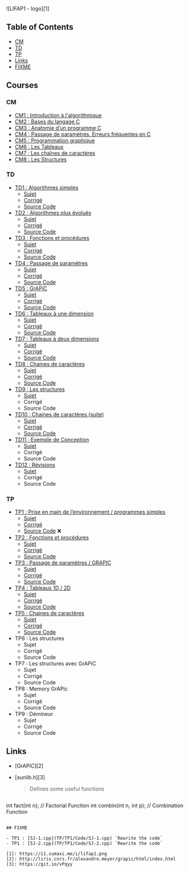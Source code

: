 ![LIFAP1 - logo][1]

Table of Contents
-----------------

- [CM](#cm)
- [TD](#td)
- [TP](#tp)
- [Links](#links)
- [FIXME](#fixme)

Courses
-------

### CM

- [CM1 : Introduction à l'algorithmique](CM/CM1.pdf)
- [CM2 : Bases du langage C](CM/CM2.pdf)
- [CM3 : Anatomie d’un programme C](CM/CM3.pdf)
- [CM4 : Passage de paramètres. Erreurs fréquentes en C](CM/CM4.pdf)
- [CM5 : Programmation graphique](CM/CM5.pdf)
- [CM6 : Les Tableaux](CM/CM6.pdf)
- [CM7 : Les chaînes de caractères](CM/CM7.pdf)
- [CM8 : Les Structures](CM/CM8.pdf)

### TD

- [TD1 : Algorithmes simples](TD/TD1/)
  - [Sujet](TD/TD1/TD1.pdf)
  - [Corrigé](TD/TD1/TD1-cor.pdf)
  - [Source Code](TD/TD1/Code)
- [TD2 : Algorithmes plus évolués](TD/TD2/)
  - [Sujet](TD/TD2/TD.pdf)
  - [Corrigé](TD/TD2/TD-cor.pdf)
  - [Source Code](TD/TD2/Code)
- [TD3 : Fonctions et procédures](TD/TD3/)
  - [Sujet](TD/TD3/TD3.pdf)
  - [Corrigé](TD/TD3/TD3-cor.pdf)
  - [Source Code](TD/TD3/Code)
- [TD4 : Passage de paramètres](TD/TD4/)
  - [Sujet](TD/TD4/TD4.pdf)
  - [Corrigé](TD/TD4/TD4-cor.pdf)
  - [Source Code](TD/TD4/Code)
- [TD5 : GrAPiC](TD/TD5/)
  - [Sujet](TD/TD5/TD5.pdf)
  - [Corrigé](TD/TD5/TD5-cor.pdf)
  - [Source Code](TD/TD5/Code)
- [TD6 : Tableaux à une dimension](TD/TD6/)
  - [Sujet](TD/TD6/TD6.pdf)
  - [Corrigé](TD/TD6/TD6-cor.pdf)
  - [Source Code](TD/TD6/Code)
- [TD7 : Tableaux à deux dimensions](TD/TD7/)
  - [Sujet](TD/TD7/TD7.pdf)
  - [Corrigé](TD/TD7/TD7-cor.pdf)
  - [Source Code](TD/TD7/Code)
- [TD8 : Chaines de caractères](TD/TD8/)
  - [Sujet](TD/TD8/TD8.pdf)
  - [Corrigé](TD/TD8/TD8-cor.pdf)
  - [Source Code](TD/TD8/Code)
- [TD9 : Les structures](TD/TD9/)
  - [Sujet](TD/TD9/TD9.pdf)
  - Corrigé[](TD/TD9/TD9-cor.pdf)
  - Source Code[](TD/TD9/Code)
- [TD10 : Chaines de caractères (suite)](TD/TD10/)
  - [Sujet](TD/TD10/TD10.pdf)
  - [Corrigé](TD/TD10/TD10-cor.pdf)
  - [Source Code](TD/TD10/Code)
- [TD11 : Exemple de Conception](TD/TD11/)
  - [Sujet](TD/TD11/TD11.pdf)
  - Corrigé[](TD/TD11/TD11-cor.pdf)
  - Source Code[](TD/TD11/Code)
- [TD12 : Révisions](TD/TD12/)
  - [Sujet](TD/TD12/TD12.pdf)
  - Corrigé[](TD/TD12/TD12-cor.pdf)
  - Source Code[](TD/TD12/Code)

### TP

- [TP1 : Prise en main de l’environnement / programmes simples](TP/TP1)
  - [Sujet](TP/TP1/TP1.pdf)
  - [Corrigé](TP/TP1/TP1-cor.pdf)
  - [Source Code](TP/TP1/Code) :x:
- [TP2 : Fonctions et procédures](TP/TP2)
  - [Sujet](TP/TP2/TP2.pdf)
  - [Corrigé](TP/TP2/TP2-cor.pdf)
  - [Source Code](TP/TP2/Code)
- [TP3 : Passage de paramètres / GRAPIC](TP/TP3)
  - [Sujet](TP/TP3/TP3.pdf)
  - [Corrigé](TP/TP3/TP3-cor.pdf)
  - [Source Code](TP/TP3/Code)
- [TP4 : Tableaux 1D / 2D](TP/TP4)
  - [Sujet](TP/TP4/TP4.pdf)
  - [Corrigé](TP/TP4/TP4-cor.pdf)
  - [Source Code](TP/TP4/Code)
- [TP5 : Chaines de caractères](TP/TP5)
  - [Sujet](TP/TP5/TP5.pdf)
  - [Corrigé](TP/TP5/TP5-cor.pdf)
  - [Source Code](TP/TP5/Code)
- TP6 : Les structures[](TP/TP6)
  - Sujet[](TP/TP6/TP6.pdf)
  - Corrigé[](TP/TP6/TP6-cor.pdf)
  - Source Code[](TP/TP6/Code)
- TP7 : Les structures avec GrAPiC[](TP/TP7)
  - Sujet[](TP/TP7/TP7.pdf)
  - Corrigé[](TP/TP7/TP7-cor.pdf)
  - Source Code[](TP/TP7/Code)
- TP8 : Memory GrAPic[](TP/TP8)
  - Sujet[](TP/TP8/TP8.pdf)
  - Corrigé[](TP/TP8/TP8-cor.pdf)
  - Source Code[](TP/TP8/Code)
- TP9 : Démineur[](TP/TP9)
  - Sujet[](TP/TP9/TP9.pdf)
  - Corrigé[](TP/TP9/TP9-cor.pdf)
  - Source Code[](TP/TP9/Code)

## Links

- [GrAPiC][2]
- [sunlib.h][3]

  > Defines some useful functions

  ```cpp
int fact(int n); // Factorial Function
int combin(int n, int p); // Combination Function
  ```

## FIXME

- TP1 : [5J-1.cpp](TP/TP1/Code/5J-1.cpp) `Rewrite the code`
- TP1 : [5J-2.cpp](TP/TP1/Code/5J-2.cpp) `Rewrite the code`

[1]: https://i1.sumaxi.me/i/lifap1.png
[2]: http://liris.cnrs.fr/alexandre.meyer/grapic/html/index.html
[3]: https://git.io/vPqyy
